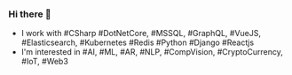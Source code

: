 ### Hi there 👋

- I work with #CSharp #DotNetCore, #MSSQL, #GraphQL, #VueJS, #Elasticsearch, #Kubernetes #Redis #Python #Django #Reactjs
- I'm interested in #AI, #ML, #AR, #NLP, #CompVision, #CryptoCurrency, #IoT, #Web3

<!--
**frostshoxx/frostshoxx** is a ✨ _special_ ✨ repository because its `README.md` (this file) appears on your GitHub profile.

Here are some ideas to get you started:

- 🔭 I’m currently working on ...
- 🌱 I’m currently learning ...
- 👯 I’m looking to collaborate on ...
- 🤔 I’m looking for help with ...
- 💬 Ask me about ...
- 📫 How to reach me: ...
- 😄 Pronouns: ...
- ⚡ Fun fact: ...
-->
